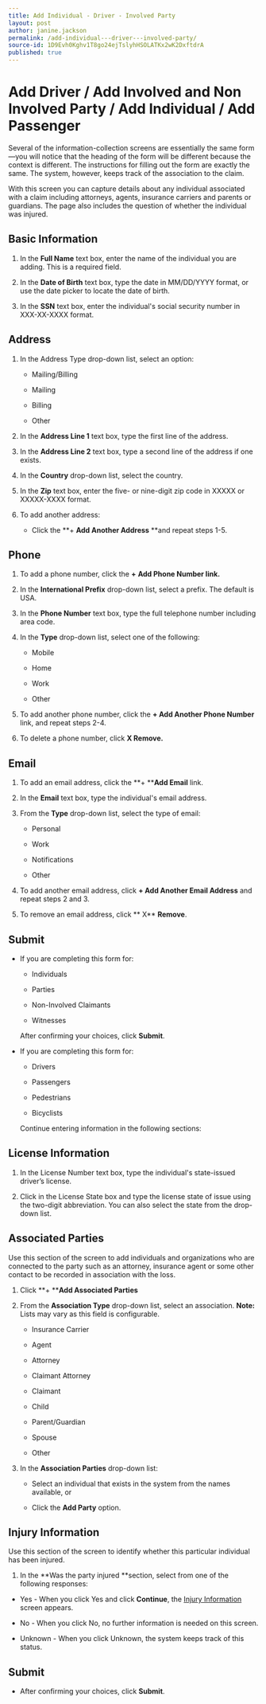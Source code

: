 ```yaml
---
title: Add Individual - Driver - Involved Party
layout: post
author: janine.jackson
permalink: /add-individual---driver---involved-party/
source-id: 1D9Evh0Kghv1T8go24ejTslyhHSOLATKx2wK2DxftdrA
published: true
---
```

# Add Driver / Add Involved and Non Involved Party / Add Individual / Add Passenger

Several of the information-collection screens are essentially the same form—you will notice that the heading of the form will be different because the context is different. The instructions for filling out the form are exactly the same. The system, however, keeps track of the association to the claim. 

With this screen you can capture details about any individual associated with a claim including attorneys, agents, insurance carriers and parents or guardians. The page also includes the question of whether the individual was injured. 

## Basic Information

1. In the **Full Name** text box, enter the name of the individual you are adding. This is a required field.

2. In the **Date of Birth** text box, type the date in MM/DD/YYYY format, or use the date picker to locate the date of birth.

3. In the **SSN** text box, enter the individual's social security number in XXX-XX-XXXX format.

## Address

1. In the Address Type drop-down list, select an option:

    * Mailing/Billing

    * Mailing

    * Billing

    * Other

2. In the **Address Line 1** text box, type the first line of the address.

3. In the **Address Line 2** text box, type a second line of the address if one exists.

4. In the **Country** drop-down list, select the country.

5. In the **Zip** text box, enter the five- or nine-digit zip code in XXXXX or XXXXX-XXXX format.

6. To add another address:

    * Click the **+ ****Add Another Address**** **and repeat steps 1-5.

## Phone

1. To add a phone number, click the **+** **Add Phone Number **link**.**  

2. In the **International Prefix** drop-down list, select a prefix. The default is USA.

3. In the **Phone Number** text box, type the full telephone number including area code. 

4. In the **Type** drop-down list, select one of the following:

    * Mobile

    * Home

    * Work

    * Other

5. To add another phone number, click the **+ Add Another Phone Number** link, and repeat steps 2-4. 

6. To delete a phone number, click **X Remove.**

## Email

1. To add an email address, click the **+ ****Add Email** link.

2. In the **Email** text box, type the individual's email address.

3. From the **Type** drop-down list, select the type of email:

    * Personal

    * Work

    * Notifications

    * Other 

4. To add another email address, click **+ ****Add Another Email**** Address** and repeat steps 2 and 3.

5. To remove an email address, click ** X** **Remove**.

## Submit

* If you are completing this form for:

    * Individuals

    * Parties

    * Non-Involved Claimants

    * Witnesses

 	After confirming your choices, click **Submit**.

* If you are completing this form for:

    * Drivers

    * Passengers

    * Pedestrians

    * Bicyclists

	Continue entering information in the following sections:

## License Information

1. In the License Number text box, type the individual's state-issued driver’s license. 

2. Click in the License State box and type the license state of issue using the two-digit abbreviation. You can also select the state from the drop-down list.  

## Associated Parties

Use this section of the screen to add individuals and organizations who are connected to the party such as an attorney, insurance agent or some other contact to be recorded in association with the loss.  

1. Click **+ ****Add Associated Parties**

2. From the **Association Type** drop-down list, select an association. **Note:** Lists may vary as this field is configurable.

    * Insurance Carrier

    * Agent

    * Attorney

    * Claimant Attorney

    * Claimant

    * Child

    * Parent/Guardian

    * Spouse

    * Other

3. In the **Association Parties** drop-down list: 

    * Select an individual that exists in the system from the names available, or

    * Click the **Add Party** option.  

## Injury Information

Use this section of the screen to identify whether this particular individual has been injured. 

1. In the **Was the party injured **section, select from one of the following responses:

* Yes - When you click Yes and click **Continue**, the [Injury Information ](https://docs.google.com/document/d/1K6dABwy5pYyo_o-wOk5Fave3W9ksfYEfbpowmcnvIy8/edit)screen appears. 

* No -  When you click No, no further information is needed on this screen.

* Unknown - When you click Unknown, the system keeps track of this status. 

## Submit

* After confirming your choices, click **Submit**.

